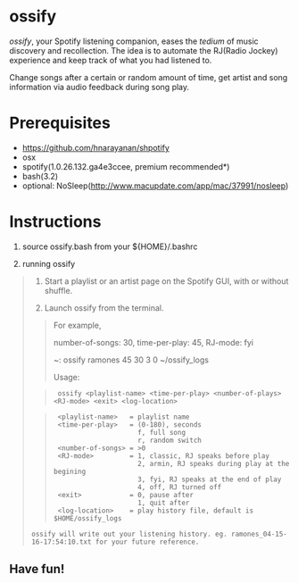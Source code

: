 # ossify

*ossify*, your Spotify listening companion, eases the *tedium* of music discovery and recollection.
The idea is to automate the RJ(Radio Jockey) experience and keep track of what you had listened to.

Change songs after a certain or random amount of time, get artist and song information via audio feedback during song play.

# Prerequisites
- https://github.com/hnarayanan/shpotify
- osx
- spotify(1.0.26.132.ga4e3ccee, premium recommended*)
- bash(3.2)
- optional: NoSleep(http://www.macupdate.com/app/mac/37991/nosleep)

# Instructions
1. source ossify.bash from your ${HOME}/.bashrc

2. running ossify

>  1. Start a playlist or an artist page on the Spotify GUI, with or without shuffle.
>
>  2. Launch ossify from the terminal.
>
> >  For example,
> > 
> >  number-of-songs: 30, time-per-play: 45, RJ-mode: fyi
> > 
> >  ~: ossify ramones 45 30 3 0 ~/ossify_logs
> > 
> >  Usage:
>
> >      ossify <playlist-name> <time-per-play> <number-of-plays> <RJ-mode> <exit> <log-location>
>
> >      <playlist-name>   = playlist name
> >      <time-per-play>   = (0-180), seconds
> >                          f, full song
> >                          r, random switch
> >      <number-of-songs> = >0
> >      <RJ-mode>         = 1, classic, RJ speaks before play
> >                          2, armin, RJ speaks during play at the begining
> >                          3, fyi, RJ speaks at the end of play
> >                          4, off, RJ turned off
> >      <exit>            = 0, pause after
> >                          1, quit after
> >      <log-location>    = play history file, default is $HOME/ossify_logs
>
>
>     ossify will write out your listening history. eg. ramones_04-15-16-17:54:10.txt for your future reference.

## Have fun!
